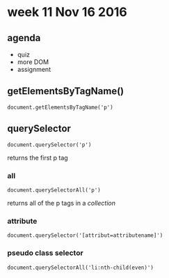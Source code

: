 # week 11 Nov 16 2016

## agenda
- quiz
- more DOM
- assignment

## getElementsByTagName()

    document.getElementsByTagName('p')

## querySelector

    document.querySelector('p')

returns the first p tag

### all

    document.querySelectorAll('p')

returns all of the p tags in a *collection*

### attribute

    document.querySelector('[attribut=attributename]')

### pseudo class selector

    document.querySelectorAll('li:nth-child(even)')
